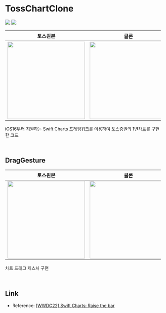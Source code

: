 # TossChartClone

<img src="https://img.shields.io/badge/Swift 5.7-f96e32?style=flat-square&logo=swift&logoColor=white"/> <img src="https://img.shields.io/badge/Xcode 14.0 beta 2-70a6e0?style=flat-square&logo=xcode&logoColor=white"/>

|토스원본|클론|
|:---:|:---:|
|<img width="250" src="https://user-images.githubusercontent.com/75792767/176997846-492c5032-f4d1-40a4-b711-7befffc0e808.png">|<img width="250" src="https://user-images.githubusercontent.com/75792767/176997669-92f68318-f3b7-44de-aa79-5c3f8120d176.png">|

iOS16부터 지원하는 Swift Charts 프레임워크를 이용하여 토스증권의 1년차트를 구현한 코드.

<br/>

## DragGesture

|토스원본|클론|
|:---:|:---:|
|<img width="250" src="https://user-images.githubusercontent.com/75792767/176998033-fedbe479-3b62-4845-9818-187fdbf225aa.jpeg">|<img width="250" src="https://user-images.githubusercontent.com/75792767/176997621-eee6fdef-61a0-4426-b49d-d1024b3b3c5c.gif">|

차트 드래그 제스처 구현

<br/>

## Link
- Reference: [[WWDC22] Swift Charts: Raise the bar](https://developer.apple.com/videos/play/wwdc2022/10137/)
